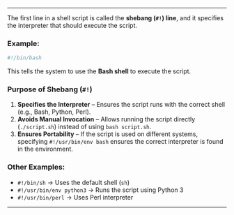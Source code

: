 
---
The first line in a shell script is called the **shebang (`#!`) line**, and it specifies the interpreter that should execute the script.

### **Example:**

```sh
#!/bin/bash
```

This tells the system to use the **Bash shell** to execute the script.

### **Purpose of Shebang (`#!`)**

1. **Specifies the Interpreter** – Ensures the script runs with the correct shell (e.g., Bash, Python, Perl).
2. **Avoids Manual Invocation** – Allows running the script directly (`./script.sh`) instead of using `bash script.sh`.
3. **Ensures Portability** – If the script is used on different systems, specifying `#!/usr/bin/env bash` ensures the correct interpreter is found in the environment.

### **Other Examples:**

- `#!/bin/sh` → Uses the default shell (`sh`)
- `#!/usr/bin/env python3` → Runs the script using Python 3
- `#!/usr/bin/perl` → Uses Perl interpreter
---

